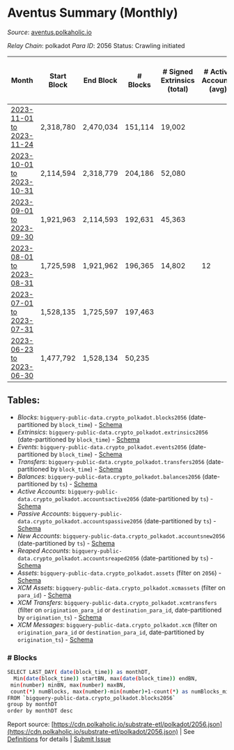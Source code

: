 # Aventus Summary (Monthly)

_Source_: [aventus.polkaholic.io](https://aventus.polkaholic.io)

*Relay Chain*: polkadot
*Para ID*: 2056
Status: Crawling initiated


| Month | Start Block | End Block | # Blocks | # Signed Extrinsics (total) | # Active Accounts (avg) | # Addresses with Balances (max) | Issues |
| ----- | ----------- | --------- | -------- | --------------------------- | ----------------------- | ------------------------------- | ------ |
| [2023-11-01 to 2023-11-24](/polkadot/2056-aventus/2023-11-30.md) | 2,318,780 | 2,470,034 | 151,114 | 19,002 |  |  | - 141 (0.09%) |   
| [2023-10-01 to 2023-10-31](/polkadot/2056-aventus/2023-10-31.md) | 2,114,594 | 2,318,779 | 204,186 | 52,080 |  |  | -   |   
| [2023-09-01 to 2023-09-30](/polkadot/2056-aventus/2023-09-30.md) | 1,921,963 | 2,114,593 | 192,631 | 45,363 |  |  | -   |   
| [2023-08-01 to 2023-08-31](/polkadot/2056-aventus/2023-08-31.md) | 1,725,598 | 1,921,962 | 196,365 | 14,802 | 12 |  | -   |   
| [2023-07-01 to 2023-07-31](/polkadot/2056-aventus/2023-07-31.md) | 1,528,135 | 1,725,597 | 197,463 |  |  |  | -   |   
| [2023-06-23 to 2023-06-30](/polkadot/2056-aventus/2023-06-30.md) | 1,477,792 | 1,528,134 | 50,235 |  |  |  | - 108 (0.21%) |   

## Tables:

* _Blocks_: `bigquery-public-data.crypto_polkadot.blocks2056` (date-partitioned by `block_time`) - [Schema](/schema/balances.json)
* _Extrinsics_: `bigquery-public-data.crypto_polkadot.extrinsics2056` (date-partitioned by `block_time`) - [Schema](/schema/extrinsics.json)
* _Events_: `bigquery-public-data.crypto_polkadot.events2056` (date-partitioned by `block_time`) - [Schema](/schema/events.json)
* _Transfers_: `bigquery-public-data.crypto_polkadot.transfers2056` (date-partitioned by `block_time`) - [Schema](/schema/transfers.json)
* _Balances_: `bigquery-public-data.crypto_polkadot.balances2056` (date-partitioned by `ts`) - [Schema](/schema/balances.json)
* _Active Accounts_: `bigquery-public-data.crypto_polkadot.accountsactive2056` (date-partitioned by `ts`) - [Schema](/schema/accountsactive.json)
* _Passive Accounts_: `bigquery-public-data.crypto_polkadot.accountspassive2056` (date-partitioned by `ts`) - [Schema](/schema/accountspassive.json)
* _New Accounts_: `bigquery-public-data.crypto_polkadot.accountsnew2056` (date-partitioned by `ts`) - [Schema](/schema/accountsnew.json)
* _Reaped Accounts_: `bigquery-public-data.crypto_polkadot.accountsreaped2056` (date-partitioned by `ts`) - [Schema](/schema/accountsreaped.json)
* _Assets_: `bigquery-public-data.crypto_polkadot.assets` (filter on `2056`) - [Schema](/schema/assets.json)
* _XCM Assets_: `bigquery-public-data.crypto_polkadot.xcmassets` (filter on `para_id`) - [Schema](/schema/xcmassets.json)
* _XCM Transfers_: `bigquery-public-data.crypto_polkadot.xcmtransfers` (filter on `origination_para_id` or `destination_para_id`, date-partitioned by `origination_ts`) - [Schema](/schema/xcmtransfers.json)
* _XCM Messages_: `bigquery-public-data.crypto_polkadot.xcm` (filter on `origination_para_id` or `destination_para_id`, date-partitioned by `origination_ts`) - [Schema](/schema/xcm.json)

### # Blocks
```bash
SELECT LAST_DAY( date(block_time)) as monthDT,
  Min(date(block_time)) startBN, max(date(block_time)) endBN, 
 min(number) minBN, max(number) maxBN, 
 count(*) numBlocks, max(number)-min(number)+1-count(*) as numBlocks_missing 
FROM `bigquery-public-data.crypto_polkadot.blocks2056` 
group by monthDT 
order by monthDT desc
```


Report source: [https://cdn.polkaholic.io/substrate-etl/polkadot/2056.json](https://cdn.polkaholic.io/substrate-etl/polkadot/2056.json) | See [Definitions](/DEFINITIONS.md) for details | [Submit Issue](https://github.com/colorfulnotion/substrate-etl/issues)
